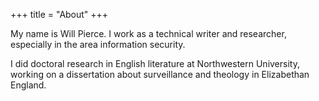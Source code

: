 +++
title = "About"
+++

My name is Will Pierce.
I work as a technical writer and researcher, especially in the area information security.

I did doctoral research in English literature at Northwestern University,
working on a dissertation about surveillance and theology in Elizabethan England.
